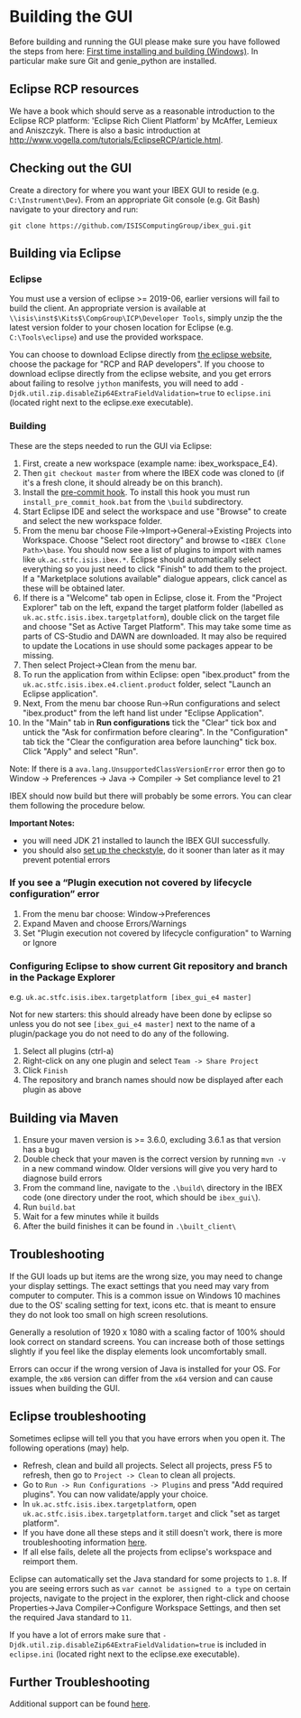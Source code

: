# Building the GUI

Before building and running the GUI please make sure you have followed the steps from here: [First time installing and building (Windows)](First-time-installing-and-building-(Windows)). In particular make sure Git and genie_python are installed.

## Eclipse RCP resources

We have a book which should serve as a reasonable introduction to the Eclipse RCP platform: 'Eclipse Rich Client Platform' by McAffer, Lemieux and Aniszczyk. There is also a basic introduction at http://www.vogella.com/tutorials/EclipseRCP/article.html.

## Checking out the GUI

Create a directory for where you want your IBEX GUI to reside (e.g. `C:\Instrument\Dev`). From an appropriate Git console (e.g. Git Bash) navigate to your directory and run:

`git clone https://github.com/ISISComputingGroup/ibex_gui.git`

## Building via Eclipse ##

### Eclipse

You must use a version of eclipse >= 2019-06, earlier versions will fail to build the client. An appropriate version is available at `\\isis\inst$\Kits$\CompGroup\ICP\Developer Tools`, simply unzip the the latest version folder to your chosen location for Eclipse (e.g. `C:\Tools\eclipse`) and use the provided workspace. 

You can choose to download Eclipse directly from [the eclipse website](http://www.eclipse.org/downloads/packages/), choose the package for "RCP and RAP developers". If you choose to download eclipse directly from the eclipse website, and you get errors about failing to resolve `jython` manifests, you will need to add `-Djdk.util.zip.disableZip64ExtraFieldValidation=true` to `eclipse.ini` (located right next to the eclipse.exe executable).

### Building

These are the steps needed to run the GUI via Eclipse:

1. First, create a new workspace (example name: ibex_workspace_E4).
1. Then `git checkout master` from where the IBEX code was cloned to (if it's a fresh clone, it should already be on this branch).
1. Install the [pre-commit hook](https://github.com/ISISComputingGroup/IBEX/issues/4786). To install this hook you must run `install_pre_commit_hook.bat` from the `\build` subdirectory.
1. Start Eclipse IDE and select the workspace and use "Browse" to create and select the new workspace folder.
1. From the menu bar choose File->Import->General->Existing Projects into Workspace. Choose "Select root directory" and browse to `<IBEX Clone Path>\base`. You should now see a list of plugins to import with names like `uk.ac.stfc.isis.ibex.*`. Eclipse should automatically select everything so you just need to click "Finish" to add them to the project. If a "Marketplace solutions available" dialogue appears, click cancel as these will be obtained later.
1. If there is a "Welcome" tab open in Eclipse, close it. From the "Project Explorer" tab on the left, expand the target platform folder (labelled as ``uk.ac.stfc.isis.ibex.targetplatform``), double click on the target file and choose "Set as Active Target Platform". This may take some time as parts of CS-Studio and DAWN are downloaded. It may also be required to update the Locations in use should some packages appear to be missing. 
1. Then select Project->Clean from the menu bar.
1. To run the application from within Eclipse: open "ibex.product" from the ``uk.ac.stfc.isis.ibex.e4.client.product`` folder, select "Launch an Eclipse application".
1. Next, From the menu bar choose Run->Run configurations and select "ibex.product" from the left hand list under "Eclipse Application".
1. In the "Main" tab in **Run configurations** tick the "Clear" tick box and untick the "Ask for confirmation before clearing". In the "Configuration" tab tick the "Clear the configuration area before launching" tick box. Click "Apply" and select "Run".

Note: If there is a `ava.lang.UnsupportedClassVersionError` error then go to Window -> Preferences -> Java -> Compiler -> Set compliance level to 21

IBEX should now build but there will probably be some errors. You can clear them following the procedure below.

**Important Notes:** 
* you will need JDK 21 installed to launch the IBEX GUI successfully.
* you should also [set up the checkstyle](https://github.com/ISISComputingGroup/ibex_developers_manual/wiki/Checkstyle-setup), do it sooner than later as it may prevent potential errors

### If you see a “Plugin execution not covered by lifecycle configuration” error
1. From the menu bar choose: Window->Preferences
1. Expand Maven and choose Errors/Warnings
1. Set "Plugin execution not covered by lifecycle configuration" to Warning or Ignore

### Configuring Eclipse to show current Git repository and branch in the Package Explorer

e.g. `uk.ac.stfc.isis.ibex.targetplatform [ibex_gui_e4 master]`

Not for new starters: this should already have been done by eclipse so unless you do not see `[ibex_gui_e4 master]` next to the name of a plugin/package you do not need to do any of the following.
1. Select all plugins (ctrl-a)
1. Right-click on any one plugin and select `Team -> Share Project`
1. Click `Finish`
1. The repository and branch names should now be displayed after each plugin as above


## Building via Maven ##

1. Ensure your maven version is >= 3.6.0, excluding 3.6.1 as that version has a bug
1. Double check that your maven is the correct version by running `mvn -v` in a new command window. Older versions will give you very hard to diagnose build errors
1. From the command line, navigate to the `.\build\` directory in the IBEX code (one directory under the root, which should be `ibex_gui\`).
1. Run `build.bat`
1. Wait for a few minutes while it builds
1. After the build finishes it can be found in `.\built_client\`

## Troubleshooting ##

If the GUI loads up but items are the wrong size, you may need to change your display settings. The exact settings that you need may vary from computer to computer. This is a common issue on Windows 10 machines due to the OS' scaling setting for text, icons etc. that is meant to ensure they do not look too small on high screen resolutions. 

Generally a resolution of 1920 x 1080 with a scaling factor of 100% should look correct on standard screens. You can increase both of those settings slightly if you feel like the display elements look uncomfortably small.

Errors can occur if the wrong version of Java is installed for your OS. For example, the `x86` version can differ from the `x64` version and can cause issues when building the GUI. 

## Eclipse troubleshooting ##

Sometimes eclipse will tell you that you have errors when you open it. The following operations (may) help.
- Refresh, clean and build all projects. Select all projects, press F5 to refresh, then go to `Project -> Clean` to clean all projects.
- Go to `Run -> Run Configurations -> Plugins` and press "Add required plugins". You can now validate/apply your choice.
- In `uk.ac.stfc.isis.ibex.targetplatform`, open `uk.ac.stfc.isis.ibex.targetplatform.target` and click "set as target platform". 
- If you have done all these steps and it still doesn't work, there is more troubleshooting information [here](https://github.com/ISISComputingGroup/ibex_developers_manual/wiki/Common-Eclipse-Issues).
- If all else fails, delete all the projects from eclipse's workspace and reimport them.

Eclipse can automatically set the Java standard for some projects to `1.8`. If you are seeing errors such as `var cannot be assigned to a type` on certain projects, navigate to the project in the explorer, then right-click and choose Properties->Java Compiler->Configure Workspace Settings, and then set the required Java standard to `11`.

If you have a lot of errors make sure that `-Djdk.util.zip.disableZip64ExtraFieldValidation=true` is included in `eclipse.ini` (located right next to the eclipse.exe executable).

## Further Troubleshooting ##

Additional support can be found [here](https://github.com/ISISComputingGroup/ibex_developers_manual/wiki/GUI-Troubleshooting).
